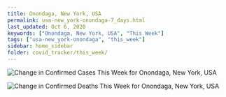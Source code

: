 ```yaml
---
title: Onondaga, New York, USA
permalink: usa-new_york-onondaga-7_days.html
last_updated: Oct 6, 2020
keywords: ["Onondaga, New York, USA", "This Week"]
tags: ["usa-new_york-onondaga", "this_week"]
sidebar: home_sidebar
folder: covid_tracker/this_week/
---
```


![Change in Confirmed Cases This Week for Onondaga, New York, USA](images/graphs/usa-new_york-onondaga-delta_confirmed-7_days_graph.png)

![Change in Confirmed Deaths This Week for Onondaga, New York, USA](images/graphs/usa-new_york-onondaga-delta_deaths-7_days_graph.png)
